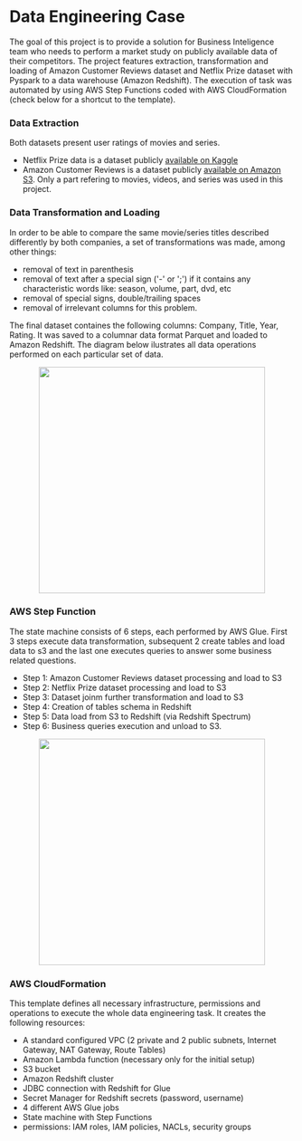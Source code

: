 # Data Engineering Case
The goal of this project is to provide a solution for Business Inteligence team who needs to perform a market study on publicly available data of their competitors. The project features extraction, transformation and loading of Amazon Customer Reviews dataset and Netflix Prize dataset with Pyspark to a data warehouse (Amazon Redshift). The execution of task was automated by using AWS Step Functions coded with AWS CloudFormation (check below for a shortcut to the template).

### Data Extraction
Both datasets present user ratings of movies and series. 
- Netflix Prize data is a dataset publicly [available on Kaggle](https://www.kaggle.com/netflix-inc/netflix-prize-data)
- Amazon Customer Reviews is a dataset publicly [available on Amazon S3](https://s3.amazonaws.com/amazon-reviews-pds/readme.html). Only a part refering to movies, videos, and series was used in this project.

### Data Transformation and Loading
In order to be able to compare the same movie/series titles described differently by both companies, a set of transformations was made, among other things: 
- removal of text in parenthesis
- removal of text after a special sign ('-' or ';') if it contains any characteristic words like: season, volume, part, dvd, etc
- removal of special signs, double/trailing spaces
- removal of irrelevant columns for this problem.

 The final dataset containes the following columns: Company, Title, Year, Rating. It was saved to a columnar data format Parquet and loaded to Amazon Redshift. The diagram below ilustrates all data operations performed on each particular set of data. 

<p align=center>
  <img src="https://github.com/molly-moon/data-engineering-case/blob/master/logical-diagram.png" height=400/>
  </p>
<p align=center>

### AWS Step Function 
The state machine consists of 6 steps, each performed by AWS Glue. First 3 steps execute data transformation, subsequent 2 create tables and load data to s3 and the last one executes queries to answer some business related questions. 

- Step 1: Amazon Customer Reviews dataset processing and load to S3
- Step 2: Netflix Prize dataset processing and load to S3
- Step 3: Dataset joinm further transformation and load to S3
- Step 4: Creation of tables schema in Redshift
- Step 5: Data load from S3 to Redshift (via Redshift Spectrum)
- Step 6: Business queries execution and unload to S3. 

<p align=center>
  <img src="https://github.com/molly-moon/data-engineering-case/blob/master/state-machine.png" height=400/>
  </p>
<p align=center>

### AWS CloudFormation
This template defines all necessary infrastructure, permissions and operations to execute the whole data engineering task. It creates the following resources:
- A standard configured VPC (2 private and 2 public subnets, Internet Gateway, NAT Gateway, Route Tables)
- Amazon Lambda function (necessary only for the initial setup)
- S3 bucket 
- Amazon Redshift cluster
- JDBC connection with Redshift for Glue
- Secret Manager for Redshift secrets (password, username)
- 4 different AWS Glue jobs
- State machine with Step Functions
- permissions: IAM roles, IAM policies, NACLs, security groups

